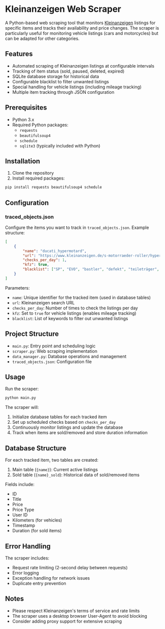 # Kleinanzeigen Web Scraper

A Python-based web scraping tool that monitors [Kleinanzeigen](https://www.kleinanzeigen.de/) listings for specific items and tracks their availability and price changes. The scraper is particularly useful for monitoring vehicle listings (cars and motorcycles) but can be adapted for other categories.

## Features

- Automated scraping of Kleinanzeigen listings at configurable intervals
- Tracking of item status (sold, paused, deleted, expired)
- SQLite database storage for historical data
- Configurable blacklist to filter unwanted listings
- Special handling for vehicle listings (including mileage tracking)
- Multiple item tracking through JSON configuration

## Prerequisites

- Python 3.x
- Required Python packages:
  - `requests`
  - `beautifulsoup4`
  - `schedule`
  - `sqlite3` (typically included with Python)

## Installation

1. Clone the repository
2. Install required packages:
```bash
pip install requests beautifulsoup4 schedule
```

## Configuration

### traced_objects.json

Configure the items you want to track in `traced_objects.json`. Example structure:

```json
[
    {
        "name": "ducati_hypermotard",
        "url": "https://www.kleinanzeigen.de/s-motorraeder-roller/hypermotard-1100/...",
        "checks_per_day": 1,
        "kfz": true,
        "blacklist": ["SP", "EVO", "bastler", "defekt", "teileträger", "suche"]
    }
]
```

Parameters:
- `name`: Unique identifier for the tracked item (used in database tables)
- `url`: Kleinanzeigen search URL
- `checks_per_day`: Number of times to check the listings per day
- `kfz`: Set to `true` for vehicle listings (enables mileage tracking)
- `blacklist`: List of keywords to filter out unwanted listings

## Project Structure

- `main.py`: Entry point and scheduling logic
- `scraper.py`: Web scraping implementation
- `data_manager.py`: Database operations and management
- `traced_objects.json`: Configuration file

## Usage

Run the scraper:

```bash
python main.py
```

The scraper will:
1. Initialize database tables for each tracked item
2. Set up scheduled checks based on `checks_per_day`
3. Continuously monitor listings and update the database
4. Track when items are sold/removed and store duration information

## Database Structure

For each tracked item, two tables are created:
1. Main table (`{name}`): Current active listings
2. Sold table (`{name}_sold`): Historical data of sold/removed items

Fields include:
- ID
- Title
- Price
- Price Type
- User ID
- Kilometers (for vehicles)
- Timestamp
- Duration (for sold items)

## Error Handling

The scraper includes:
- Request rate limiting (2-second delay between requests)
- Error logging
- Exception handling for network issues
- Duplicate entry prevention

## Notes

- Please respect Kleinanzeigen's terms of service and rate limits
- The scraper uses a desktop browser User-Agent to avoid blocking
- Consider adding proxy support for extensive scraping
